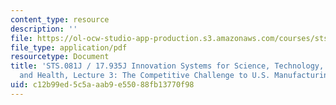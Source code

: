 ```yaml
---
content_type: resource
description: ''
file: https://ol-ocw-studio-app-production.s3.amazonaws.com/courses/sts-081-innovation-systems-for-science-technology-energy-manufacturing-and-health-spring-2017/c12b99ed5c5aaab9e55088fb13770f98_MITSTS_081JS17_lec3.pdf
file_type: application/pdf
resourcetype: Document
title: 'STS.081J / 17.935J Innovation Systems for Science, Technology, Energy, Manufacturing
  and Health, Lecture 3: The Competitive Challenge to U.S. Manufacturing'
uid: c12b99ed-5c5a-aab9-e550-88fb13770f98
---
```

